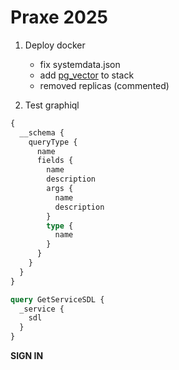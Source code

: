 # Praxe 2025

1. Deploy docker

   - fix systemdata.json
   - add [pg_vector](https://github.com/pgvector/pgvector) to stack
   - removed replicas (commented)

2. Test graphiql

```graphql
{
  __schema {
    queryType {
      name
      fields {
        name
        description
        args {
          name
          description
        }
        type {
          name
        }
      }
    }
  }
}
```

```graphql
query GetServiceSDL {
  _service {
    sdl
  }
}
```

**SIGN IN**
